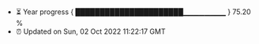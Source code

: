 - ⏳ Year progress { ██████████████████████▁▁▁▁▁▁▁▁ } 75.20 %
- ⏰ Updated on Sun, 02 Oct 2022 11:22:17 GMT

